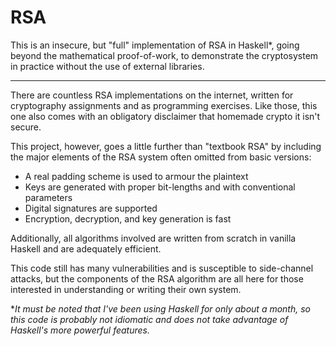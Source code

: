 # RSA

This is an insecure, but "full" implementation of RSA in Haskell*, going beyond
the mathematical proof-of-work, to demonstrate the cryptosystem in practice
without the use of external libraries.

---

There are countless RSA implementations on the internet, written for
cryptography assignments and as programming exercises. Like those, this one also
comes with an obligatory disclaimer that homemade crypto it isn't secure.

This project, however, goes a little further than "textbook RSA" by including
the major elements of the RSA system often omitted from basic versions:

- A real padding scheme is used to armour the plaintext
- Keys are generated with proper bit-lengths and with conventional parameters
- Digital signatures are supported
- Encryption, decryption, and key generation is fast

Additionally, all algorithms involved are written from scratch in vanilla
Haskell and are adequately efficient.

This code still has many vulnerabilities and is susceptible to side-channel
attacks, but the components of the RSA algorithm are all here for those
interested in understanding or writing their own system.

\**It must be noted that I've been using Haskell for only about a month, so this
code is probably not idiomatic and does not take advantage of Haskell's more
powerful features.*
